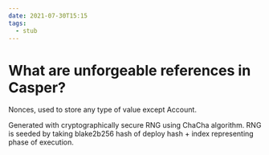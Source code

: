 ```yaml
---
date: 2021-07-30T15:15
tags: 
  - stub
---
```


# What are unforgeable references in Casper?

Nonces, used to store any type of value except Account.

Generated with cryptographically secure RNG using ChaCha algorithm.
RNG is seeded by taking blake2b256 hash of deploy hash + index representing phase of execution.
